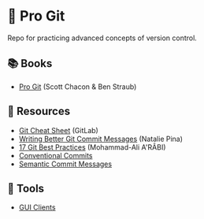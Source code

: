 # :octopus: Pro Git

Repo for practicing advanced concepts of version control.

## :books: Books

- [Pro Git](https://git-scm.com/book/en/v2) (Scott Chacon & Ben Straub)

## 📑 Resources

- [Git Cheat Sheet](https://about.gitlab.com/images/press/git-cheat-sheet.pdf) (GitLab)
- [Writing Better Git Commit Messages](https://www.freecodecamp.org/news/how-to-write-better-git-commit-messages/) (Natalie Pina)
- [17 Git Best Practices](https://itnext.io/17-git-best-practices-1988c7306e6b) (Mohammad-Ali A'RÂBI)
- [Conventional Commits](https://www.conventionalcommits.org/en/v1.0.0/)
- [Semantic Commit Messages](https://gist.github.com/joshbuchea/6f47e86d2510bce28f8e7f42ae84c716)

## :toolbox: Tools

- [GUI Clients](https://git-scm.com/downloads/guis)

